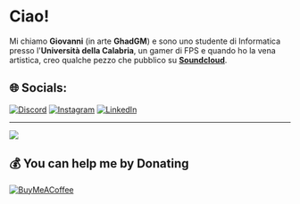 # Ciao!

Mi chiamo **Giovanni** (in arte **GhadGM**) e sono uno studente di Informatica presso l'**Università della Calabria**, un gamer di FPS e quando ho la vena artistica, creo qualche pezzo che pubblico su [**Soundcloud**](https://soundcloud.com/ghadgm).



## 🌐 Socials:
[![Discord](https://img.shields.io/badge/Discord-%237289DA.svg?logo=discord&logoColor=white)](https://discord.com/users/448479460690362370) [![Instagram](https://img.shields.io/badge/Instagram-%23E4405F.svg?logo=Instagram&logoColor=white)](https://www.instagram.com/giovanni_muraca/) [![LinkedIn](https://img.shields.io/badge/LinkedIn-%230077B5.svg?logo=linkedin&logoColor=white)](https://www.linkedin.com/in/giovannimuraca/) 

---
[![](https://visitcount.itsvg.in/api?id=GhadPRG&icon=0&color=4)](https://visitcount.itsvg.in)

  ## 💰 You can help me by Donating
  [![BuyMeACoffee](https://img.shields.io/badge/Buy%20Me%20a%20Coffee-ffdd00?style=for-the-badge&logo=buy-me-a-coffee&logoColor=black)](https://buymeacoffee.com/https://buymeacoffee.com/ghadgm) 

  
<!-- Proudly created with GPRM ( https://gprm.itsvg.in ) -->
